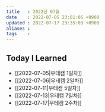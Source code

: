 ```yaml
---
title   : 2022년 07월 
date    : 2022-07-05 23:01:05 +0900
updated : 2022-07-17 23:35:03 +0900
aliases : 
tags    : 
---
```

## Today I Learned
- [[2022-07-05|우테캠 1일차]]
- [[2022-07-06|우테캠 2일차]]
- [[2022-07-11|우테캠 5일차]]
- [[2022-07-13|우테캠 7일차]]
- [[2022-07-17|우테캠 2주차]]
